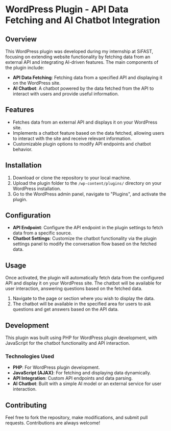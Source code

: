 # WordPress Plugin - API Data Fetching and AI Chatbot Integration

## Overview

This WordPress plugin was developed during my internship at SiFAST, focusing on extending website functionality by fetching data from an external API and integrating AI-driven features. The main components of the plugin include:
- **API Data Fetching**: Fetching data from a specified API and displaying it on the WordPress site.
- **AI Chatbot**: A chatbot powered by the data fetched from the API to interact with users and provide useful information.

## Features

- Fetches data from an external API and displays it on your WordPress site.
- Implements a chatbot feature based on the data fetched, allowing users to interact with the site and receive relevant information.
- Customizable plugin options to modify API endpoints and chatbot behavior.

## Installation

1. Download or clone the repository to your local machine.
2. Upload the plugin folder to the `/wp-content/plugins/` directory on your WordPress installation.
3. Go to the WordPress admin panel, navigate to "Plugins", and activate the plugin.

## Configuration

- **API Endpoint**: Configure the API endpoint in the plugin settings to fetch data from a specific source.
- **Chatbot Settings**: Customize the chatbot functionality via the plugin settings panel to modify the conversation flow based on the fetched data.

## Usage

Once activated, the plugin will automatically fetch data from the configured API and display it on your WordPress site. The chatbot will be available for user interaction, answering questions based on the fetched data.

1. Navigate to the page or section where you wish to display the data.
2. The chatbot will be available in the specified area for users to ask questions and get answers based on the API data.

## Development

This plugin was built using PHP for WordPress plugin development, with JavaScript for the chatbot functionality and API interaction.

### Technologies Used

- **PHP**: For WordPress plugin development.
- **JavaScript (AJAX)**: For fetching and displaying data dynamically.
- **API Integration**: Custom API endpoints and data parsing.
- **AI Chatbot**: Built with a simple AI model or an external service for user interaction.

## Contributing

Feel free to fork the repository, make modifications, and submit pull requests. Contributions are always welcome!
